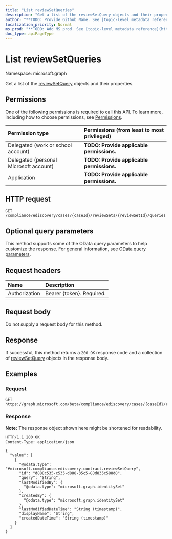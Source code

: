 ```yaml
---
title: "List reviewSetQueries"
description: "Get a list of the reviewSetQuery objects and their properties."
author: "**TODO: Provide Github Name. See [topic-level metadata reference](https://msgo.azurewebsites.net/add/document/guidelines/metadata.html#topic-level-metadata)**"
localization_priority: Normal
ms.prod: "**TODO: Add MS prod. See [topic-level metadata reference](https://msgo.azurewebsites.net/add/document/guidelines/metadata.html#topic-level-metadata)**"
doc_type: apiPageType
---
```


# List reviewSetQueries
Namespace: microsoft.graph

Get a list of the [reviewSetQuery](../resources/reviewsetquery.md) objects and their properties.

## Permissions
One of the following permissions is required to call this API. To learn more, including how to choose permissions, see [Permissions](/graph/permissions-reference).

|Permission type|Permissions (from least to most privileged)|
|:---|:---|
|Delegated (work or school account)|**TODO: Provide applicable permissions.**|
|Delegated (personal Microsoft account)|**TODO: Provide applicable permissions.**|
|Application|**TODO: Provide applicable permissions.**|

## HTTP request

<!-- {
  "blockType": "ignored"
}
-->
``` http
GET /compliance/ediscovery/cases/{caseId}/reviewSets/{reviewSetId}/queries
```

## Optional query parameters
This method supports some of the OData query parameters to help customize the response. For general information, see [OData query parameters](/graph/query-parameters).

## Request headers
|Name|Description|
|:---|:---|
|Authorization|Bearer {token}. Required.|

## Request body
Do not supply a request body for this method.

## Response

If successful, this method returns a `200 OK` response code and a collection of [reviewSetQuery](../resources/reviewsetquery.md) objects in the response body.

## Examples

### Request
<!-- {
  "blockType": "request",
  "name": "list_reviewsetquery"
}
-->
``` http
GET https://graph.microsoft.com/beta/compliance/ediscovery/cases/{caseId}/reviewSets/{reviewSetId}/queries
```


### Response
**Note:** The response object shown here might be shortened for readability.
<!-- {
  "blockType": "response",
  "truncated": true,
  "@odata.type": "Collection(microsoft.compliance.ediscovery.contract.reviewSetQuery)"
}
-->
``` http
HTTP/1.1 200 OK
Content-Type: application/json

{
  "value": [
    {
      "@odata.type": "#microsoft.compliance.ediscovery.contract.reviewSetQuery",
      "id": "d888c535-c535-d888-35c5-88d835c588d8",
      "query": "String",
      "lastModifiedBy": {
        "@odata.type": "microsoft.graph.identitySet"
      },
      "createdBy": {
        "@odata.type": "microsoft.graph.identitySet"
      },
      "lastModifiedDateTime": "String (timestamp)",
      "displayName": "String",
      "createdDateTime": "String (timestamp)"
    }
  ]
}
```

